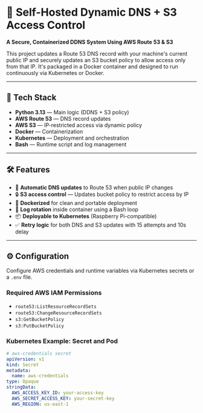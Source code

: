 # 🔄 Self-Hosted Dynamic DNS + S3 Access Control  
**A Secure, Containerized DDNS System Using AWS Route 53 & S3**

This project updates a Route 53 DNS record with your machine's current public IP and securely updates an S3 bucket policy to allow access only from that IP. It's packaged in a Docker container and designed to run continuously via Kubernetes or Docker.

---

## 🧰 Tech Stack

- **Python 3.13** — Main logic (DDNS + S3 policy)
- **AWS Route 53** — DNS record updates
- **AWS S3** — IP-restricted access via dynamic policy
- **Docker** — Containerization
- **Kubernetes** — Deployment and orchestration
- **Bash** — Runtime script and log management

---

## 🛠 Features

- 🔄 **Automatic DNS updates** to Route 53 when public IP changes
- 🔒 **S3 access control** — Updates bucket policy to restrict access by IP
- 🐳 **Dockerized** for clean and portable deployment
- 📜 **Log rotation** inside container using a Bash loop
- 📦 **Deployable to Kubernetes** (Raspberry Pi-compatible)
- ✅ **Retry logic** for both DNS and S3 updates with 15 attempts and 10s delay

---

## ⚙️ Configuration

Configure AWS credentials and runtime variables via Kubernetes secrets or a `.env` file.

### Required AWS IAM Permissions

- `route53:ListResourceRecordSets`
- `route53:ChangeResourceRecordSets`
- `s3:GetBucketPolicy`
- `s3:PutBucketPolicy`

### Kubernetes Example: Secret and Pod

```yaml
# aws-credentials secret
apiVersion: v1
kind: Secret
metadata:
  name: aws-credentials
type: Opaque
stringData:
  AWS_ACCESS_KEY_ID: your-access-key
  AWS_SECRET_ACCESS_KEY: your-secret-key
  AWS_REGION: us-east-1
